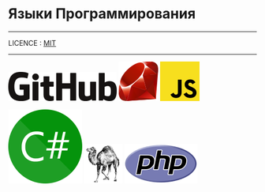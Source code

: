# Языки Программирования

---

LICENCE : [MIT](license.md)

---

[![GitHub](./img/GitHub.png "Нажми")](GitHub.md)
[![ruby](./img/Ruby.png)](Ruby.md)
[![JS](./img/JS.png)](JS.md)

[![C_Sharp](./img/C_Sharp.png)](JS.md)
[![Perl](./img/Perl.png)](Perl.md)
[![PHP](./img/PHP.png)](PHP.md)
